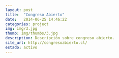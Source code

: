 ```yaml
---
layout: post
title:  "Congreso Abierto"
date:   2014-06-25 14:46:22
categories: project
img: img/3.jpg
thumb: img/thumbs/3.jpg
description: Descripción sobre congreso abierto.
site_url: http://congresoabierto.cl/
estado: activo
---
```

